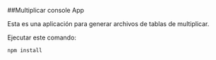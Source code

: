 ##Multiplicar console App

Esta es una aplicación para generar archivos de tablas de multiplicar.

Ejecutar este comando:

````
npm install
````